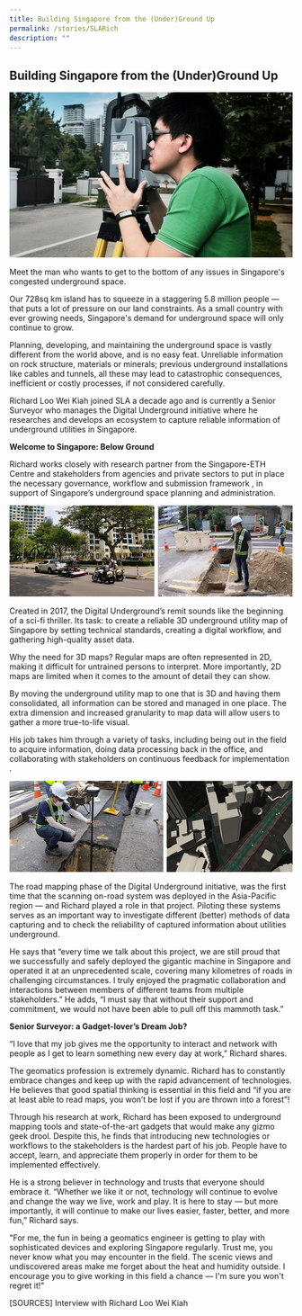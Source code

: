 ```yaml
---
title: Building Singapore from the (Under)Ground Up
permalink: /stories/SLARich
description: ""
---
```

## Building Singapore from the (Under)Ground Up

![](/images/article-imageSLA-article-1.png)

Meet the man who wants to get to the bottom of any issues in Singapore's congested underground space.

Our 728sq km island has to squeeze in a staggering 5.8 million people — that puts a lot of pressure on our land constraints. As a small country with ever growing needs, Singapore's demand for underground space will only continue to grow.       

Planning, developing, and maintaining the underground space is vastly different from the world above, and is no easy feat. Unreliable information on rock structure, materials or minerals; previous underground installations like cables and tunnels, all these may lead to catastrophic consequences, inefficient or costly processes, if not considered carefully. 

Richard Loo Wei Kiah joined SLA a decade ago and is currently a Senior Surveyor who manages the Digital Underground initiative where he researches and develops an ecosystem to capture reliable information of underground utilities in Singapore.
 
**Welcome to Singapore: Below Ground**

Richard works closely with research partner from the Singapore-ETH Centre and stakeholders from agencies and private sectors to put in place the necessary governance, workflow and submission framework , in support of Singapore’s underground space planning and administration.  

![](/images/article-imageSLA-article-2.png)

Created in 2017, the Digital Underground’s remit sounds like the beginning of a sci-fi thriller. Its task: to create a reliable 3D underground utility map of Singapore by setting technical standards, creating a digital workflow, and gathering high-quality asset data.

Why the need for 3D maps? Regular maps are often represented in 2D, making it difficult for untrained persons to interpret. More importantly, 2D maps are limited when it comes to the amount of detail they can show.

By moving the underground utility map to one that is 3D and having them consolidated, all information can be stored and managed in one place. The extra dimension and increased granularity to map data will allow users to gather a more true-to-life visual.

His job takes him through a variety of tasks, including being out in the field to acquire information,      doing data processing back in the office, and collaborating with stakeholders on continuous feedback for implementation .

![](/images/article-imageSLA-article-3.png)

The road mapping phase of the Digital Underground initiative, was the first time that the scanning on-road system was deployed in the Asia-Pacific region — and Richard played a role in that project.  Piloting these systems serves as an important way to investigate different (better) methods of data capturing and to check the reliability of captured information about utilities underground. 

He says that “every time we talk about this project, we are still proud that we successfully and safely deployed the gigantic machine in Singapore and operated it at an unprecedented scale, covering many kilometres of roads in challenging circumstances. I truly enjoyed the pragmatic collaboration and interactions between members of different teams from multiple stakeholders.” He adds, “I must say that without their support and commitment, we would not have been able to pull off this mammoth task.”

**Senior Surveyor: a Gadget-lover’s Dream Job?**

“I love that my job gives me the opportunity to interact and network with people as I get to learn something new every day at work,” Richard shares.

The geomatics profession is extremely dynamic. Richard has to constantly embrace changes and keep up with the rapid advancement of technologies. He believes that good spatial thinking is essential in this field and “if you are at least able to read maps, you won’t be lost if you are thrown into a forest”!

Through his research at work, Richard has been exposed to underground mapping tools and state-of-the-art gadgets that would make any gizmo geek drool. Despite this, he finds that introducing new technologies or workflows to the stakeholders  is the hardest part of his job. People have to accept, learn, and appreciate them properly in order for them to be implemented effectively.

He is a strong believer in technology and trusts that everyone should embrace it. “Whether we like it or not, technology will continue to evolve and change the way we live, work and play. It is here to stay — but more importantly, it will continue to make our lives easier, faster, better, and more fun,” Richard says.

"For me, the fun in being a geomatics engineer is getting to play with sophisticated devices and exploring Singapore regularly. Trust me, you never know what you may encounter in the field. The scenic views and undiscovered areas make me forget about the heat and humidity outside. I encourage you to give working in this field a chance — I'm sure you won't regret it!"

[SOURCES]
Interview with Richard Loo Wei Kiah